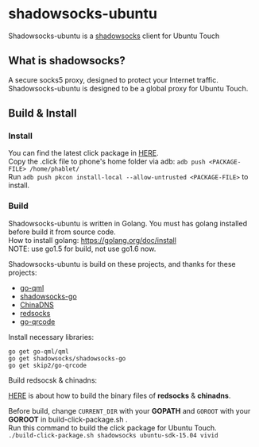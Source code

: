 # shadowsocks-ubuntu

Shadowsocks-ubuntu is a [shadowsocks](https://shadowsocks.org) client for Ubuntu Touch

## What is shadowsocks?
A secure socks5 proxy, designed to protect your Internet traffic.  
Shadowsocks-ubuntu is designed to be a global proxy for Ubuntu Touch.

## Build & Install

### Install
You can find the latest click package in [HERE](https://github.com/dawndiy/shadowsocks-ubuntu/releases).  
Copy the .click file to phone's home folder via adb: `adb push <PACKAGE-FILE> /home/phablet/`  
Run `adb push pkcon install-local --allow-untrusted <PACKAGE-FILE>` to install.

### Build
Shadowsocks-ubuntu is written in Golang. You must has golang installed before build it from source code.  
How to install golang: https://golang.org/doc/install  
NOTE: use go1.5 for build, not use go1.6 now.

Shadowsocks-ubuntu is build on these projects, and thanks for these projects:

- [go-qml](https://github.com/go-qml/qml)
- [shadowsocks-go](https://github.com/shadowsocks/shadowsocks-go)
- [ChinaDNS](https://github.com/shadowsocks/ChinaDNS)
- [redsocks](https://github.com/darkk/redsocks)
- [go-qrcode](https://github.com/skip2/go-qrcode)

Install necessary libraries: 

```
go get go-qml/qml
go get shadowsocks/shadowsocks-go
go get skip2/go-qrcode
```

Build redsocsk & chinadns: 

[HERE](BUILD.md) is about how to build the binary files of **redsocks** & **chinadns**.

Before build, change `CURRENT_DIR` with your **GOPATH** and `GOROOT` with your **GOROOT** in build-click-package.sh .  
Run this command to build the click package for Ubuntu Touch.  
`./build-click-package.sh shadowsocks ubuntu-sdk-15.04 vivid`


